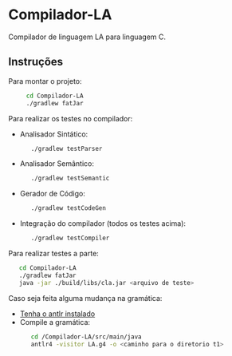 # Compilador-LA
Compilador de linguagem LA para linguagem C.

## Instruções
Para montar o projeto:
  ```bash
       cd Compilador-LA
       ./gradlew fatJar
  ```

Para realizar os testes no compilador:
  - Analisador Sintático:
    ```bash
       ./gradlew testParser
    ```
  - Analisador Semântico:
    ```bash
       ./gradlew testSemantic
    ```
  - Gerador de Código:
    ```bash
       ./gradlew testCodeGen
    ```
  - Integração do compilador (todos os testes acima):
    ```bash
       ./gradlew testCompiler
    ```

Para realizar testes a parte:
  ```bash
     cd Compilador-LA
     ./gradlew fatJar
     java -jar ./build/libs/cla.jar <arquivo de teste>
  ```

Caso seja feita alguma mudança na gramática:
  - [Tenha o antlr instalado](http://www.antlr.org/)
  - Compile a gramática:
    ```bash
       cd /Compilador-LA/src/main/java
       antlr4 -visitor LA.g4 -o <caminho para o diretorio t1>
    ```
